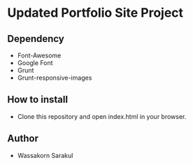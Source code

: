# Updated Portfolio Site Project #

## Dependency ##
* Font-Awesome
* Google Font
* Grunt
* Grunt-responsive-images

## How to install ##
* Clone this repository and open index.html in your browser.

## Author ##
* Wassakorn Sarakul
